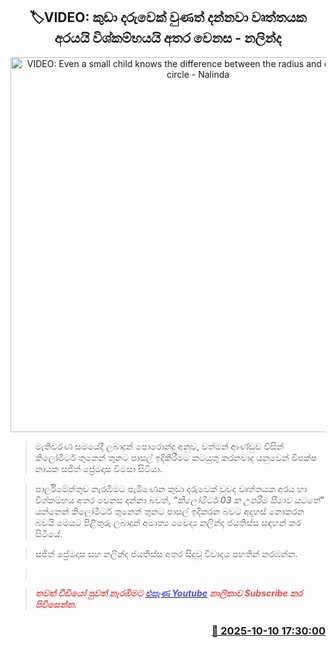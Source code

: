 <p align='center'><b><h2 align='center' title='VIDEO: Even a small child knows the difference between the radius and diameter of a circle - Nalinda'>🏷VIDEO: කුඩා දරුවෙක් වුණත් දන්නවා වෘත්තයක අරයයි විශ්කම්භයයි අතර වෙනස - නලින්ද</h2></b></p>
<p align='center'><img src='https://helakuru.sgp1.cdn.digitaloceanspaces.com/esana/images/lib/nalinda-parliment-video.jpg' width='600' alt='VIDEO: Even a small child knows the difference between the radius and diameter of a circle - Nalinda'></p>

> මැතිවරණ සමයේදී ලබාදුන් පොරොන්දු අනුව, වත්මන් ආණ්ඩුව විසින් කිලෝමීටර් තුනෙන් තුනට පාසල් ඉදිකිරීමට කටයුතු කරනවාද යනුවෙන් විපක්ෂ නායක සජිත් ප්‍රේමදාස විමසා සිටියා.

> පාර්ලිමේන්තුව නැරඹීමට පැමිණෙන කුඩා දරුවෙක් වුවද වෘත්තයක අරය හා විශ්කම්භය අතර වෙනස දන්නා බවත්, <em>"කිලෝමීටර් 03 ක උපරිම සීමාව යටතේ"</em> යන්නෙන් කිලෝමීටර් තුනෙන් තුනට පාසල් ඉදිකරන බවට අදහස් නොකරන බවයි මෙයට පිළිතුරු ලබාදුන් අමාත්‍ය වෛද්‍ය නලින්ද ජයතිස්ස සඳහන් කර සිටියේ. 

> සජිත් ප්‍රේමදාස සහ නලින්ද ජයතිස්ස අතර සිදුවූ විවාදය පහතින් නරඹන්න.

>  

> <span style='color:#e64d4d'><em><strong>තවත් වීඩියෝ පුවත් නැරඹීමට </strong></em></span><a href='https://youtube.com/@esanamedia?si=UZCWEZmqFcpzlvdV'><span style='color:#4d4de6'><em><strong>එසැණ Youtube</strong></em></span></a><span style='color:#e64d4d'><em><strong> නාලිකාව Subscribe කර පිවිසෙන්න.</strong></em></span>



<h3 align='right'><a href='https://www.helakuru.lk/esana/p/114382/'>📅 2025-10-10 17:30:00</a></h3>
